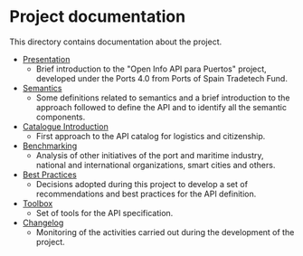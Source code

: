 # Project documentation 

This directory contains documentation about the project.

- [Presentation](./Presentation.md)
    - Brief introduction  to the "Open Info API para Puertos" project, developed under the Ports 4.0 from Ports of Spain Tradetech Fund.
- [Semantics](./Semantics.md)
    - Some definitions related to semantics and a brief introduction to the approach followed to define the API and to identify all the semantic components. 
- [Catalogue Introduction](./CatalogueIntroduction.md)
    - First approach to the API catalog for logistics and citizenship.
- [Benchmarking](./Benchmarking.md)
    - Analysis of other initiatives of the port and maritime industry, national and international organizations, smart cities and others. 
- [Best Practices](./BestPractices.md)
    - Decisions adopted during this project to develop a set of recommendations and best practices for the API definition.
- [Toolbox](./Toolbox.md) 
    - Set of tools for the API specification.
- [Changelog](./Changelog.md)
    - Monitoring of the activities carried out during the development of the project.